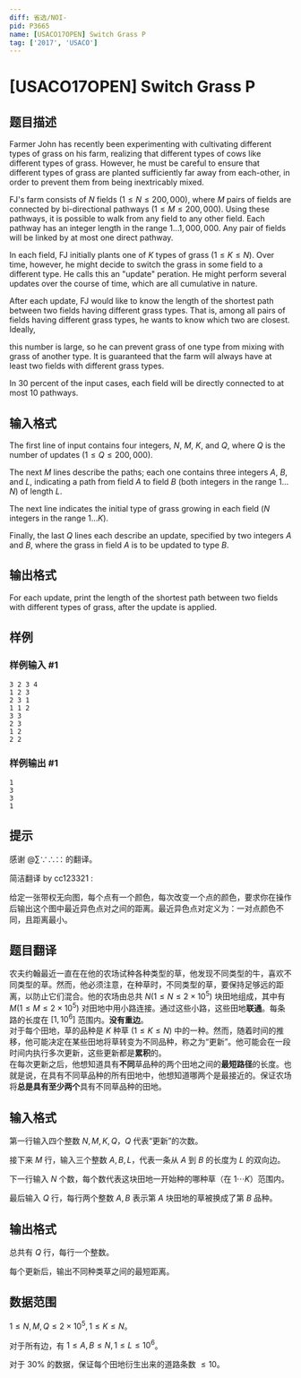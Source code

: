 ```yaml
---
diff: 省选/NOI-
pid: P3665
name: [USACO17OPEN] Switch Grass P
tag: ['2017', 'USACO']
---
```

# [USACO17OPEN] Switch Grass P
## 题目描述

Farmer John has recently been experimenting with cultivating different types of grass on his farm, realizing that different types of cows like different types of grass. However, he must be careful to ensure that different types of grass are planted sufficiently far away from each-other, in order to prevent them from being inextricably mixed.


FJ's farm consists of $N$ fields ($1 \leq N \leq 200,000$), where $M$ pairs of  fields are connected by bi-directional pathways ($1 \leq M \leq 200,000$).  Using these pathways, it is possible to walk from any field to any other field. Each pathway has an integer length in the range $1 \ldots 1,000,000$. Any pair of fields will be linked by at most one direct pathway.


In each field, FJ initially plants one of $K$ types of grass ($1 \leq K \leq N$). Over time, however, he might decide to switch the grass in some field to a different type. He calls this an "update"  peration. He might perform several updates over the course of time, which are all cumulative in nature.


After each update, FJ would like to know the length of the shortest path between two fields having different grass types. That is, among all pairs of fields having different grass types, he wants to know which two are closest. Ideally,

this number is large, so he can prevent grass of one type from mixing with grass of another type. It is guaranteed that the farm will always have at least two fields with different grass types.


In 30 percent of the input cases, each field will be directly connected to at most 10 pathways.



## 输入格式

The first line of input contains four integers, $N$, $M$, $K$, and $Q$, where $Q$ is the number of updates ($1 \leq Q \leq 200,000$).

The next $M$ lines describe the paths; each one contains three integers $A$, $B$, and $L$, indicating a path from field $A$ to field $B$ (both integers in the range $1 \ldots N$) of length $L$.

The next line indicates the initial type of grass growing in each field ($N$ integers in the range $1 \ldots K$).

Finally, the last $Q$ lines each describe an update, specified by two integers $A$ and $B$, where the grass in field $A$ is to be updated to type $B$.

## 输出格式

For each update, print the length of the shortest path between two fields with different types of grass, after the update is applied.

## 样例

### 样例输入 #1
```
3 2 3 4
1 2 3
2 3 1
1 1 2
3 3
2 3
1 2
2 2
```
### 样例输出 #1
```
1
3
3
1
```
## 提示

感谢 @∑∵∴∷  的翻译。

简洁翻译 by cc123321 :

给定一张带权无向图，每个点有一个颜色，每次改变一个点的颜色，要求你在操作后输出这个图中最近异色点对之间的距离。最近异色点对定义为：一对点颜色不同，且距离最小。

## 题目翻译

农夫约翰最近一直在在他的农场试种各种类型的草，他发现不同类型的牛，喜欢不同类型的草。然而，他必须注意，在种草时，不同类型的草，要保持足够远的距离，以防止它们混合。他的农场由总共 $N(1\le N\le 2\times 10^5)$ 块田地组成，其中有 $M(1\le M\le 2\times 10^5)$ 对田地中用小路连接。通过这些小路，这些田地**联通**。每条路的长度在 $[1,10^6]$ 范围内。**没有重边**。  
对于每个田地，草的品种是 $K$ 种草 $(1\le K\le N)$ 中的一种。然而，随着时间的推移，他可能决定在某些田地将草转变为不同品种，称之为“更新”。他可能会在一段时间内执行多次更新，这些更新都是**累积**的。  
在每次更新之后，他想知道具有**不同**草品种的两个田地之间的**最短路径**的长度。也就是说，在具有不同草品种的所有田地中，他想知道哪两个是最接近的。保证农场将**总是具有至少两个**具有不同草品种的田地。

## 输入格式

第一行输入四个整数 $N,M,K,Q$，$Q$ 代表“更新”的次数。

接下来 $M$ 行，输入三个整数 $A,B,L$，代表一条从 $A$ 到 $B$ 的长度为 $L$ 的双向边。

下一行输入 $N$ 个数，每个数代表这块田地一开始种的哪种草（在 $1\cdots K$）范围内。

最后输入 $Q$ 行，每行两个整数 $A,B$ 表示第 $A$ 块田地的草被换成了第 $B$ 品种。

## 输出格式

总共有 $Q$ 行，每行一个整数。

每个更新后，输出不同种类草之间的最短距离。

## 数据范围

$1\le N,M,Q\le 2\times 10^5,1\le K\le N$。

对于所有边，有 $1\le A,B\le N,1\le L\le 10^6$。

对于 30% 的数据，保证每个田地衍生出来的道路条数 $\le 10$。
